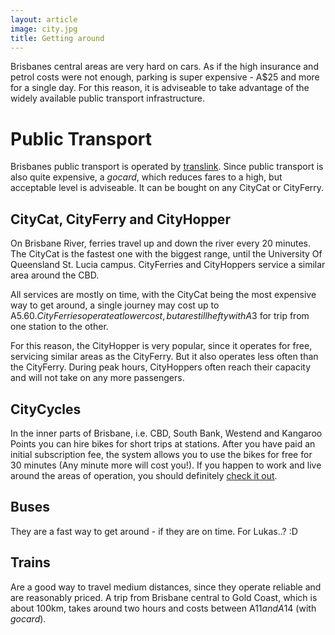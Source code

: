 ```yaml
---
layout: article
image: city.jpg
title: Getting around
---
```


Brisbanes central areas are very hard on cars. As if the high insurance and petrol
costs were not enough, parking is super expensive - A$25 and more for a single day.
For this reason, it is adviseable to take advantage of the widely available public
transport infrastructure.

# Public Transport
Brisbanes public transport is operated by [translink](http://translink.com.au).
Since public transport is also quite expensive, a *gocard*, which reduces fares to a high,
but acceptable level is adviseable. It can be bought on any CityCat or CityFerry.

## CityCat, CityFerry and CityHopper
On Brisbane River, ferries travel up and down the river every 20 minutes.
The CityCat is the fastest one with the biggest range, until the University Of Queensland
St. Lucia campus. CityFerries and CityHoppers service a similar area around the CBD.

All services are mostly on time, with the CityCat being the most expensive way to get around,
a single journey may cost up to A$5.60. CityFerries operate
at lower cost, but are still hefty with A$3 for trip from one station to the other.

For this reason, the CityHopper is very popular, since it operates for free,
servicing similar areas as the CityFerry. But it also operates less often than the CityFerry.
During peak hours, CityHoppers often reach their capacity and will not take on any more passengers.

## CityCycles
In the inner parts of Brisbane, i.e. CBD, South Bank, Westend and Kangaroo Points
you can hire bikes for short trips at stations. After you have paid an initial
subscription fee, the system allows you to use the bikes for free for 30 minutes (Any minute more will cost you!).
If you happen to work and live around the areas of operation, you should definitely [check it out](http://www.citycycle.com.au/).

## Buses
They are a fast way to get around - if they are on time.
For Lukas..? :D

## Trains
Are a good way to travel medium distances, since they operate reliable and are reasonably priced.
A trip from Brisbane central to Gold Coast, which is about 100km, takes around two hours and costs
between A$11 and A$14 (with *gocard*).